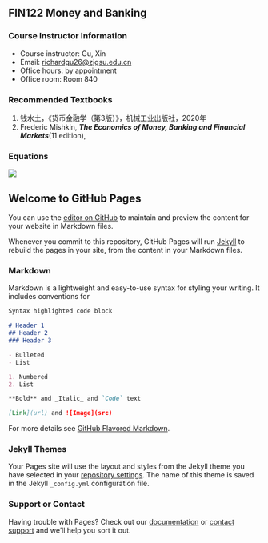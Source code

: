 ## FIN122 Money and Banking

### Course Instructor Information

-  Course instructor: Gu, Xin
-  Email: richardgu26@zjgsu.edu.cn
-  Office hours: by appointment
-  Office room: Room 840

### Recommended Textbooks
1. 钱水土，《货币金融学（第3版）》，机械工业出版社，2020年
2. Frederic Mishkin, **_The Economics of Money, Banking and Financial Markets_**(11 edition),

### Equations
<img src="https://render.githubusercontent.com/render/math?math=p(\theta\vert y) = \frac{p(y\vert\theta)p(\theta)}{\int p(y\vert\theta)p(\theta)}">



## Welcome to GitHub Pages

You can use the [editor on GitHub](https://github.com/richardgu26zh/finc3001.github.io/edit/gh-pages/index.md) to maintain and preview the content for your website in Markdown files.

Whenever you commit to this repository, GitHub Pages will run [Jekyll](https://jekyllrb.com/) to rebuild the pages in your site, from the content in your Markdown files.

### Markdown

Markdown is a lightweight and easy-to-use syntax for styling your writing. It includes conventions for

```markdown
Syntax highlighted code block

# Header 1
## Header 2
### Header 3

- Bulleted
- List

1. Numbered
2. List

**Bold** and _Italic_ and `Code` text

[Link](url) and ![Image](src)
```

For more details see [GitHub Flavored Markdown](https://guides.github.com/features/mastering-markdown/).

### Jekyll Themes

Your Pages site will use the layout and styles from the Jekyll theme you have selected in your [repository settings](https://github.com/richardgu26zh/finc3001.github.io/settings). The name of this theme is saved in the Jekyll `_config.yml` configuration file.

### Support or Contact

Having trouble with Pages? Check out our [documentation](https://docs.github.com/categories/github-pages-basics/) or [contact support](https://github.com/contact) and we’ll help you sort it out.
